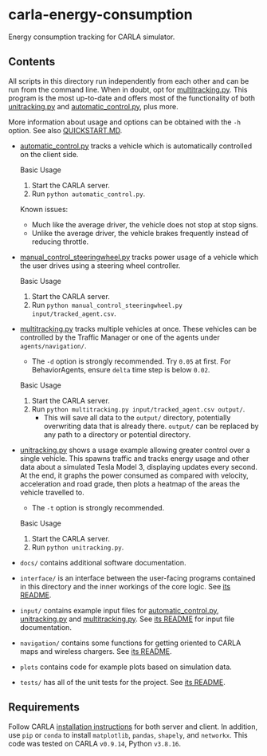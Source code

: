 # carla-energy-consumption
Energy consumption tracking for CARLA simulator.


## Contents
All scripts in this directory run independently from each other and can be run from the command line. 
When in doubt, opt for [multitracking.py](multitracking.py). This program is the most up-to-date and offers most of the functionality of both [unitracking.py](unitracking.py) and [automatic_control.py](automatic_control.py), plus more.

More information about usage and options can be obtained with the `-h` option. 
See also [QUICKSTART.MD](./QUICKSTART.md).

- [automatic_control.py](automatic_control.py) tracks a vehicle which is automatically controlled on the client side.

    Basic Usage
    1. Start the CARLA server.
    2. Run `python automatic_control.py`.

    Known issues:
    - Much like the average driver, the vehicle does not stop at stop signs.
    - Unlike the average driver, the vehicle brakes frequently instead of reducing throttle.

- [manual_control_steeringwheel.py](./manual_control_steeringwheel.py) tracks power usage of a vehicle which the user drives using a steering wheel controller.

    Basic Usage
    1. Start the CARLA server.
    2. Run `python manual_control_steeringwheel.py input/tracked_agent.csv`.

- [multitracking.py](multitracking.py) tracks multiple vehicles at once. These vehicles can be controlled by the Traffic Manager or one of the agents under `agents/navigation/`.

    - The `-d` option is strongly recommended. Try `0.05` at first. For BehaviorAgents, ensure `delta` time step is below `0.02`.

    Basic Usage
    1. Start the CARLA server.
    2. Run `python multitracking.py input/tracked_agent.csv output/`.
        - This will save all data to the `output/` directory, potentially overwriting data that is already there. `output/` can be replaced by any path to a directory or potential directory.

- [unitracking.py](unitracking.py) shows a usage example allowing greater control over a single vehicle. This spawns traffic and tracks energy usage and other data about a simulated Tesla Model 3, displaying updates every second. At the end, it graphs the power consumed as compared with velocity, acceleration and road grade, then plots a heatmap of the areas the vehicle travelled to. 

    - The `-t` option is strongly recommended.

    Basic Usage
    1. Start the CARLA server.
    2. Run `python unitracking.py`.

- `docs/` contains additional software documentation.

- `interface/` is an interface between the user-facing programs contained in this directory and the inner workings of the core logic. See [its README](./interface/README.md).

- `input/` contains example input files for  [automatic_control.py](automatic_control.py), [unitracking.py](unitracking.py) and [multitracking.py](multitracking.py). See [its README](input/README.md) for input file documentation.

- `navigation/` contains some functions for getting oriented to CARLA maps and wireless chargers. See [its README](navigation/README.md). 

- `plots` contains code for example plots based on simulation data.

- `tests/` has all of the unit tests for the project. See [its README](tests/README.md).


## Requirements
Follow CARLA [installation instructions](https://carla.readthedocs.io/en/0.9.14/start_quickstart/) for both server and client. In addition, use `pip` or `conda` to install `matplotlib`, `pandas`, `shapely`, and `networkx`. This code was tested on CARLA `v0.9.14`, Python `v3.8.16`.
